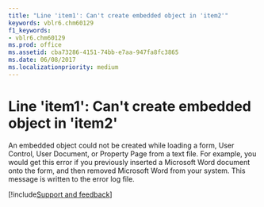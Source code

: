 ```yaml
---
title: "Line 'item1': Can't create embedded object in 'item2'"
keywords: vblr6.chm60129
f1_keywords:
- vblr6.chm60129
ms.prod: office
ms.assetid: cba73286-4151-74bb-e7aa-947fa8fc3865
ms.date: 06/08/2017
ms.localizationpriority: medium
---
```



# Line 'item1': Can't create embedded object in 'item2'

An embedded object could not be created while loading a form, User Control, User Document, or Property Page from a text file. For example, you would get this error if you previously inserted a Microsoft Word document onto the form, and then removed Microsoft Word from your system. This message is written to the error log file.

[!include[Support and feedback](~/includes/feedback-boilerplate.md)]